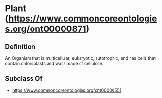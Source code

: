 # Plant (https://www.commoncoreontologies.org/ont00000871)

## Definition
An Organism that is multicellular, eukaryotic, autotrophic, and has cells that contain chloroplasts and walls made of cellulose.

## Subclass Of
- https://www.commoncoreontologies.org/ont00000551

